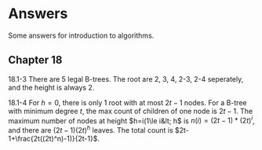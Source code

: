 # Answers

Some answers for introduction to algorithms.

## Chapter 18

18.1-3 There are 5 legal B-trees. The root are 2, 3, 4, 2-3, 2-4 seperately, and the height is always 2.

18.1-4 For $h=0$, there is only 1 root with at most $2t-1$ nodes. For a B-tree with minimum degree $t$, the max count of children of one node is $2t-1$. The maximum number of nodes at height $h=i(1\le i&lt; h$ is $n(i)=(2t-1)*(2t)^i$, and there are $(2t-1)(2t)^h$ leaves. The total count is $2t-1+\frac{2t((2t)^n)-1)}{2t-1}$.
